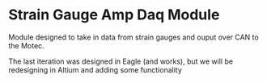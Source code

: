 # Strain Gauge Amp Daq Module

Module designed to take in data from strain gauges and ouput over CAN to the Motec.

The last iteration was designed in Eagle (and works), but we will be redesigning in Altium and adding some functionality
